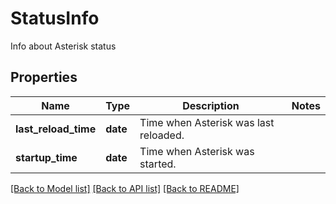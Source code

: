 # StatusInfo

Info about Asterisk status
## Properties
Name | Type | Description | Notes
------------ | ------------- | ------------- | -------------
**last_reload_time** | **date** | Time when Asterisk was last reloaded. |
**startup_time** | **date** | Time when Asterisk was started. |

[[Back to Model list]](../README.md#documentation-for-models) [[Back to API list]](../README.md#documentation-for-api-endpoints) [[Back to README]](../README.md)
